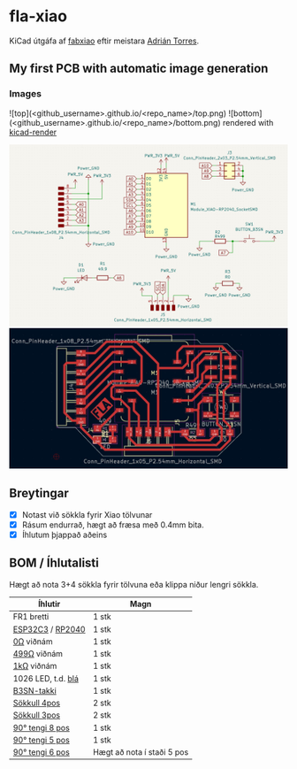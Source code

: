 # fla-xiao

KiCad útgáfa af [fabxiao](https://fabacademy.org/2020/labs/leon/students/adrian-torres/fabxiao.html) eftir meistara [Adrián Torres](https://fabacademy.org/2020/labs/leon/students/adrian-torres/index.html).



## My first PCB with automatic image generation

### Images
![top](<github_username>.github.io/<repo_name>/top.png)
![bottom](<github_username>.github.io/<repo_name>/bottom.png)
rendered with [kicad-render](https://github.com/linalinn/kicad-render)

![Schematic](img/kicad-sch.jpg)
![PCB](img/kicad-pcb.jpg)

## Breytingar

- [x] Notast við sökkla fyrir Xiao tölvunar
- [x] Rásum endurrað, hægt að fræsa með 0.4mm bita.
- [x] Íhlutum þjappað aðeins

## BOM / Íhlutalisti

Hægt að nota 3+4 sökkla fyrir tölvuna eða klippa niður lengri sökkla. 

| Íhlutir               | Magn  |
| ---                   | ---   |
| FR1 bretti            | 1 stk | 
| [ESP32C3](https://www.digikey.fi/en/products/detail/seeed-technology-co-ltd/113991054/16652880) / [RP2040](https://www.digikey.com/en/products/detail/seeed-technology-co-ltd/102010428/14672129) | 1 stk |
| [0Ω](https://www.digikey.com/en/products/detail/yageo/RC1206FR-070RL/5698945) viðnám             | 1 stk |
| [499Ω](https://www.digikey.com/en/products/detail/yageo/RC1206FR-07499RL/728944) viðnám           | 1 stk |
| [1kΩ](https://www.digikey.com/en/products/detail/yageo/RC1206FR-071KL/728387) viðnám            | 1 stk |
| 1026 LED, t.d. [blá](https://www.digikey.com/en/products/detail/nextgen-components/1206BBD8100S01/14318403?s=N4IgjCBcoMwOxVAYygMwIYBsDOBTANCAPZQDaIMATAAwAstEAuoQA4AuUIAymwE4CWAOwDmIAL6EAtLUQgUkDDgLEyIAGwwArJpCMxEkJVVgaagASZcAEzPYAtld1igA)                   | 1 stk |
| [B3SN-takki](https://www.digikey.com/en/products/detail/omron-electronics-inc-emc-div/B3SN-3012/1811776?s=N4IgTCBcDaIM4HcCMSAsYC0A7AJiAugL5A)            | 1 stk |
| [Sökkull 4pos](https://www.digikey.com/en/products/detail/sullins-connector-solutions/NPTC041KFXC-RC/776054)          | 2 stk |
| [Sökkull 3pos](https://www.digikey.com/en/products/detail/sullins-connector-solutions/NPTC031KFXC-RC/776053)          | 2 stk |
| [90° tengi 8 pos](https://www.digikey.com/en/products/detail/samtec-inc/SMH-108-02-G-S/10218741)         | 1 stk |
| [90° tengi 5 pos](https://www.digikey.com/en/products/detail/samtec-inc/SMH-105-02-G-S/10218735) | 1 stk |
| [90° tengi 6 pos](https://www.digikey.com/en/products/detail/gct/BG300-06-A-L-A/9859597) | Hægt að nota í staði 5 pos |
